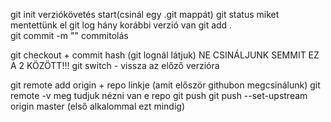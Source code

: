git init    verziókövetés start(csinál egy .git mappát)
git status  miket mentettünk el
git log     hány korábbi verzió van
git add .   
git commit -m ""    commitolás

git checkout + commit hash (git lognál látjuk) NE CSINÁLJUNK SEMMIT EZ A 2 KÖZÖTT!!!
git switch -    vissza az előző verzióra

git remote add origin + repo linkje (amit először githubon megcsinálunk)
git remote -v   meg tudjuk nézni van e repo
git push    git push --set-upstream origin master (első alkalommal ezt mindig)
